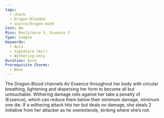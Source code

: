 ```yaml
---
tags:
  - charm
  - Dragon-Blooded
  - source/dragon-book
Cost: 8m
Mins: Resistance 5, Essence 3
Type: Simple
Keywords:
  - Aura
  - Signature (Air)
  - Withering-only
Duration: Aura
Prerequisite Charms:
  - None
---
```

The Dragon-Blood channels Air Essence throughout her body with circular breathing, lightening and dispersing her form to become all but untouchable. Withering damage rolls against her take a penalty of (Essence), which can reduce them below their minimum damage, minimum one die. If a withering attack hits her but deals no damage, she steals 2 Initiative from her attacker as he overextends, striking where she’s not.